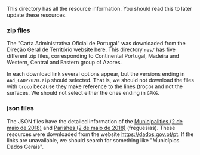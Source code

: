 This directory has all the resource information. You should read this to later update these resources.

### zip files

The "Carta Administrativa Oficial de Portugal" was downloaded from the Direção Geral de Território website [here](https://www.dgterritorio.gov.pt/dados-abertos). 
This directory `res/` has five different zip files, corresponding to Continental Portugal, Madeira and Western, Central and Eastern group of Azores.

In each download link several options appear, but the versions ending in `AAd_CAOP2020.zip` should selected. 
That is, we should not download the files with `troco` because they make reference to the lines (troço) and not the surfaces.
We should not select either the ones ending in `GPKG`.

### json files

The JSON files have the detailed information of the [Municipalities (2 de maio de 2018)](https://dados.gov.pt/pt/datasets/municipios-dados-gerais/) and [Parishes (2 de maio de 2018)](https://dados.gov.pt/pt/datasets/freguesias-dados-gerais/) (freguesias).
These resources were downloaded from the website https://dados.gov.pt/pt. If the links are unavailable, we should search for something like "Municípios Dados Gerais".
